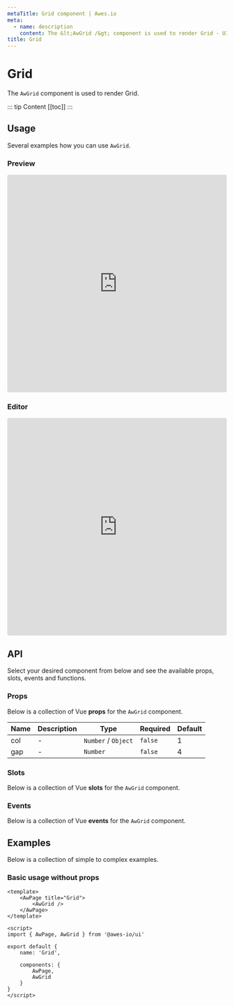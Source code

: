 ```yaml
---
metaTitle: Grid сomponent | Awes.io
meta:
  - name: description
    content: The &lt;AwGrid /&gt; component is used to render Grid - UI Vue component for Awes.io.
title: Grid
---
```

# Grid

The `AwGrid` component is used to render Grid.

::: tip Content
[[toc]]
:::

## Usage
Several examples how you can use `AwGrid`.

### Preview
<iframe
     src='https://codesandbox.io/embed/github/awes-io/client/tree/master/examples/basic-ui?autoresize=1&fontsize=14&hidenavigation=1&initialpath=%2Faw-grid&module=%2Fpages%2Faw-grid.vue&theme=dark&view=preview'
     style='width:100%; height:500px; border:0; border-radius: 4px; overflow:hidden;'
     title='basic-ui'
     allow='geolocation; microphone; camera; midi; vr; accelerometer; gyroscope; payment; ambient-light-sensor; encrypted-media; usb'
     sandbox='allow-modals allow-forms allow-popups allow-scripts allow-same-origin'
   ></iframe>

### Editor
<iframe
     src='https://codesandbox.io/embed/github/awes-io/client/tree/master/examples/basic-ui?autoresize=1&fontsize=14&hidenavigation=1&initialpath=%2Faw-grid&module=%2Fpages%2Faw-grid.vue&theme=dark&view=editor'
     style='width:100%; height:500px; border:0; border-radius: 4px; overflow:hidden;'
     title='basic-ui'
     allow='geolocation; microphone; camera; midi; vr; accelerometer; gyroscope; payment; ambient-light-sensor; encrypted-media; usb'
     sandbox='allow-modals allow-forms allow-popups allow-scripts allow-same-origin'
   ></iframe>

## API
Select your desired component from below and see the available props, slots, events and functions.

### Props
Below is a collection of Vue **props** for the `AwGrid` component.
<!-- @vuese:AwGrid:props:start -->
|Name|Description|Type|Required|Default|
|---|---|---|---|---|
|col|-|`Number` /  `Object`|`false`|1|
|gap|-|`Number`|`false`|4|

<!-- @vuese:AwGrid:props:end -->


### Slots
Below is a collection of Vue **slots** for the `AwGrid` component.
<!-- @vuese:AwGrid:slots:start -->

<!-- @vuese:AwGrid:slots:end -->

### Events
Below is a collection of Vue **events** for the `AwGrid` component.
<!-- @vuese:AwGrid:events:start -->

<!-- @vuese:AwGrid:events:end -->
## Examples
Below is a collection of simple to complex examples.

### Basic usage without props
```vue
<template>
    <AwPage title="Grid">
        <AwGrid />
    </AwPage>
</template>

<script>
import { AwPage, AwGrid } from '@awes-io/ui'

export default {
    name: 'Grid',

    components: {
        AwPage,
        AwGrid
    }
}
</script>

```

